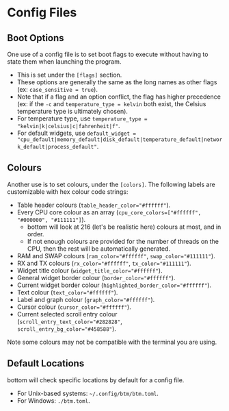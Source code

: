 # Config Files

## Boot Options

One use of a config file is to set boot flags to execute without having to state them when launching the program.

- This is set under the `[flags]` section.
- These options are generally the same as the long names as other flags (ex: `case_sensitive = true`).
- Note that if a flag and an option conflict, the flag has higher precedence (ex: if the `-c` and `temperature_type = kelvin` both exist, the Celsius temperature type is ultimately chosen).
- For temperature type, use `temperature_type = "kelvin|k|celsius|c|fahrenheit|f"`.
- For default widgets, use `default_widget = "cpu_default|memory_default|disk_default|temperature_default|network_default|process_default"`.

## Colours

Another use is to set colours, under the `[colors]`. The following labels are customizable with hex colour code strings:

- Table header colours (`table_header_color="#ffffff"`).
- Every CPU core colour as an array (`cpu_core_colors=["#ffffff", "#000000", "#111111"]`).
  - bottom will look at 216 (let's be realistic here) colours at most, and in order.
  - If not enough colours are provided for the number of threads on the CPU, then the rest will be automatically generated.
- RAM and SWAP colours (`ram_color="#ffffff"`, `swap_color="#111111"`).
- RX and TX colours (`rx_color="#ffffff"`, `tx_color="#111111"`).
- Widget title colour (`widget_title_color="#ffffff"`).
- General widget border colour (`border_color="#ffffff"`).
- Current widget border colour (`highlighted_border_color="#ffffff"`).
- Text colour (`text_color="#ffffff"`).
- Label and graph colour (`graph_color="#ffffff"`).
- Cursor colour (`cursor_color="#ffffff"`).
- Current selected scroll entry colour (`scroll_entry_text_color="#282828"`, `scroll_entry_bg_color="#458588"`).

Note some colours may not be compatible with the terminal you are using.

## Default Locations

bottom will check specific locations by default for a config file.

- For Unix-based systems: `~/.config/btm/btm.toml`.
- For Windows: `./btm.toml`.
